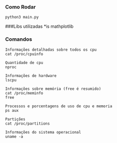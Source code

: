 ### Como Rodar
```
python3 main.py
```

###Libs utilizadas
*is mathplotlib 




### Comandos
```
Informações detalhadas sobre todos os cpu
cat /proc/cpuinfo

Quantidade de cpu
nproc

Informações de hardware
lscpu

Informações sobre memória (free é resumido)
cat /proc/meminfo
free

Processos e porcentagens de uso de cpu e memoria
ps aux

Partições
cat /proc/partitions

Informações do sistema operacional
uname -a 
```
